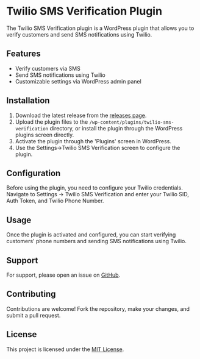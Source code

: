 # Twilio SMS Verification Plugin

The Twilio SMS Verification plugin is a WordPress plugin that allows you to verify customers and send SMS notifications using Twilio.

## Features

- Verify customers via SMS
- Send SMS notifications using Twilio
- Customizable settings via WordPress admin panel

## Installation

1. Download the latest release from the [releases page](https://github.com/your-username/your-repository/releases).
2. Upload the plugin files to the `/wp-content/plugins/twilio-sms-verification` directory, or install the plugin through the WordPress plugins screen directly.
3. Activate the plugin through the 'Plugins' screen in WordPress.
4. Use the Settings->Twilio SMS Verification screen to configure the plugin.

## Configuration

Before using the plugin, you need to configure your Twilio credentials. Navigate to Settings -> Twilio SMS Verification and enter your Twilio SID, Auth Token, and Twilio Phone Number.

## Usage

Once the plugin is activated and configured, you can start verifying customers' phone numbers and sending SMS notifications using Twilio.

## Support

For support, please open an issue on [GitHub](https://github.com/your-username/your-repository/issues).

## Contributing

Contributions are welcome! Fork the repository, make your changes, and submit a pull request.

## License

This project is licensed under the [MIT License](LICENSE).
